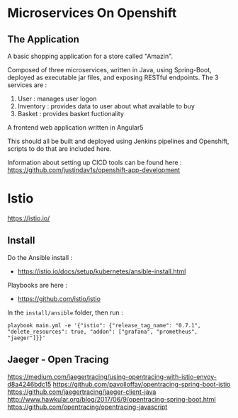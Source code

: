 # Microservices On Openshift


## The Application 

A basic shopping application for a store called "Amazin".

Composed of three microservices, written in Java, using Spring-Boot, deployed as executable jar files, and exposing RESTful endpoints. The 3 services are :
1. User : manages user logon
2. Inventory : provides data to user about what available to buy
3. Basket : provides basket fuctionality 
 
A frontend web application written in Angular5

This should all be built and deployed using Jenkins pipelines and Openshift, scripts to do that are included here.

Information about setting up CICD tools can be found here : https://github.com/justindav1s/openshift-app-development

# Istio

https://istio.io/

## Install

Do the Ansible install :
- https://istio.io/docs/setup/kubernetes/ansible-install.html

Playbooks are  here : 
- https://github.com/istio/istio

In the ```install/ansible``` folder, then run :

```
playbook main.yml -e '{"istio": {"release_tag_name": "0.7.1", "delete_resources": true, "addon": ["grafana", "prometheus", "jaeger"]}}'
```

## Jaeger - Open Tracing

https://medium.com/jaegertracing/using-opentracing-with-istio-envoy-d8a4246bdc15
https://github.com/pavolloffay/opentracing-spring-boot-istio
https://github.com/jaegertracing/jaeger-client-java
http://www.hawkular.org/blog/2017/06/9/opentracing-spring-boot.html
https://github.com/opentracing/opentracing-javascript
